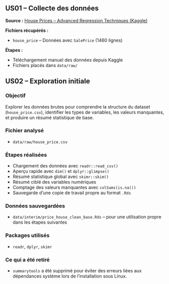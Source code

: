 ## US01 – Collecte des données

**Source :** [House Prices – Advanced Regression Techniques (Kaggle)](https://www.kaggle.com/competitions/house-prices-advanced-regression-techniques)

**Fichiers récupérés :**
- `house_price` – Données avec `SalePrice` (1460 lignes)

**Étapes :**
- Téléchargement manuel des données depuis Kaggle
- Fichiers placés dans `data/raw/`


##  US02 – Exploration initiale

###  Objectif
Explorer les données brutes pour comprendre la structure du dataset (`house_price.csv`), identifier les types de variables, les valeurs manquantes, et produire un résumé statistique de base.

###  Fichier analysé
- `data/raw/house_price.csv`

###  Étapes réalisées
- Chargement des données avec `readr::read_csv()`
- Aperçu rapide avec `dim()` et `dplyr::glimpse()`
- Résumé statistique global avec `skimr::skim()`
- Résumé ciblé des variables numériques
- Comptage des valeurs manquantes avec `colSums(is.na())`
- Sauvegarde d’une copie de travail propre au format `.Rds`

###  Données sauvegardées
- `data/interim/price_house_clean_base.Rds` – pour une utilisation propre dans les étapes suivantes

###  Packages utilisés
- `readr`, `dplyr`, `skimr`

###  Ce qui a été retiré
- `summarytools` a été supprimé pour éviter des erreurs liées aux dépendances système lors de l’installation sous Linux.
